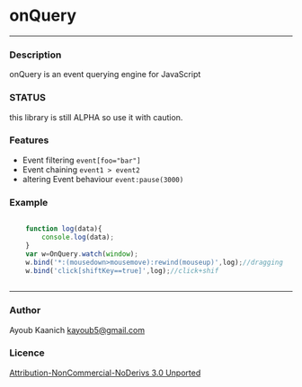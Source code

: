 # onQuery #
_______________________________________

### Description ###
onQuery is an event querying engine for JavaScript


### STATUS ###
this library is still ALPHA so use it with caution. 


### Features ###
* Event filtering
`event[foo="bar"]`
* Event chaining 
`event1 > event2`
* altering Event behaviour `event:pause(3000)`


### Example ###
```javascript

	function log(data){
		console.log(data);
	}
	var w=OnQuery.watch(window);
	w.bind('*:(mousedown>mousemove):rewind(mouseup)',log);//dragging
	w.bind('click[shiftKey==true]',log);//click+shif
			
```

________________________________
### Author ###
Ayoub Kaanich kayoub5@gmail.com
### Licence ###
[Attribution-NonCommercial-NoDerivs 3.0 Unported](http://creativecommons.org/licenses/by-nc-nd/3.0/)